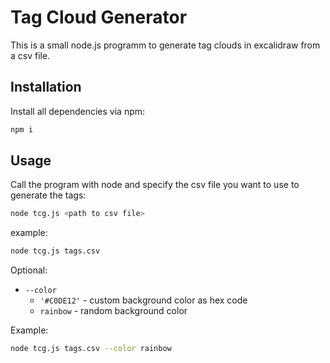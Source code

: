 # Tag Cloud Generator

This is a small node.js programm to generate tag clouds in excalidraw from a csv file.

## Installation

Install all dependencies via npm:

```bash
npm i
```

## Usage

Call the program with node and specify the csv file you want to use to generate the tags:

```bash
node tcg.js <path to csv file>
```

example:

```bash
node tcg.js tags.csv
```

Optional:

- `--color`
  - `'#C0DE12'` - custom background color as hex code
  - `rainbow` - random background color

Example:

```bash
node tcg.js tags.csv --color rainbow
```
